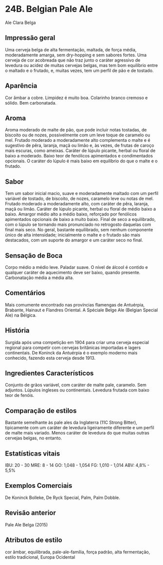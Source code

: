 # 24B. Belgian Pale Ale
Ale Clara Belga

## Impressão geral

Uma cerveja belga de alta fermentação, maltada, de força média, moderadamente amarga, sem dry-hopping e sem sabores fortes. Uma cerveja de cor acobreada que não traz junto o caráter agressivo de levedura ou acidez de muitas cervejas belgas, mas tem bom equilíbrio entre o maltado e o frutado, e, muitas vezes, tem um perfil de pão e de tostado.

## Aparência

Cor âmbar a cobre. Limpidez é muito boa. Colarinho branco cremoso e sólido. Bem carbonatada.

## Aroma

Aroma moderado de malte de pão, que pode incluir notas tostadas, de biscoito ou de nozes, possivelmente com um leve toque de caramelo ou mel. Frutado moderado a moderadamente alto complementa o malte e é sugestivo de pêra, laranja, maçã ou limão e, às vezes, de frutas de caroço mais escuras, como ameixas. Caráter de lúpulo picante, herbal ou floral de baixo a moderado. Baixo teor de fenólicos apimentados e condimentados opcionais. O caráter do lúpulo é mais baixo em equilíbrio do que o malte e o frutado.

## Sabor

Tem um sabor inicial macio, suave e moderadamente maltado com um perfil variável de tostado, de biscoito, de nozes, caramelo leve ou notas de mel. Frutado moderado a moderadamente alto, com caráter de pêra, laranja, maçã ou limão. Caráter de lúpulo picante, herbal ou floral de médio baixo a baixo. Amargor médio alto a médio baixo, reforçado por fenólicos apimentados opcionais de baixo a muito baixo. Final de seco a equilibrado, com o lúpulo se tornando mais pronunciado no retrogosto daquelas com final mais seco. No geral, bastante equilibrado, sem nenhum componente único de alta intensidade; inicialmente o malte e o frutado são mais destacados, com um suporte do amargor e um caráter seco no final.

## Sensação de Boca

Corpo médio a médio leve. Paladar suave. O nível de álcool é contido e qualquer caráter de aquecimento deve ser baixo, quando presente. Carbonatação média a média alta.

## Comentários

Mais comumente encontrado nas províncias flamengas de Antuérpia, Brabante, Hainaut e Flandres Oriental. A Spéciale Belge Ale (Belgian Special Ale) na Bélgica.

## História

Surgida após uma competição em 1904 para criar uma cerveja especial regional para competir com cervejas britânicas importadas e lagers continentais. De Koninck da Antuérpia é o exemplo moderno mais conhecido, fazendo esta cerveja desde 1913.

## Ingredientes Característicos

Conjunto de grãos variável, com caráter de malte pale, caramelo. Sem adjuntos. Lúpulos ingleses ou continentais. Levedura frutada com baixo teor de fenóis.

## Comparação de estilos

Bastante semelhante às pale ales da Inglaterra (11C Strong Bitter), tipicamente com um caráter de levedura ligeiramente diferente e um perfil de malte mais variado. Menos caráter de levedura do que muitas outras cervejas belgas, no entanto.

## Estatísticas vitais

IBU: 20 - 30
MRE: 8 - 14
GO: 1,048 - 1,054
FG: 1,010 - 1,014
ABV: 4,8% - 5,5%

## Exemplos Comerciais

De Koninck Bolleke, De Ryck Special, Palm, Palm Dobble.

## Revisão anterior

Pale Ale Belga (2015)

## Atributos de estilo

cor âmbar, equilibrada, pale-ale-família, força padrão, alta fermentação, estilo tradicional, Europa Ocidental
